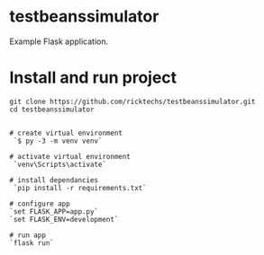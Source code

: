 testbeanssimulator
=============

Example Flask application.

# Install and run project 
    
    git clone https://github.com/ricktechs/testbeanssimulator.git
    cd testbeanssimulator
    
    
    # create virtual environment
     `$ py -3 -m venv venv`
     
    # activate virtual environment
     `venv\Scripts\activate` 
     
    # install dependancies
     `pip install -r requirements.txt`
     
    # configure app
    `set FLASK_APP=app.py`
    `set FLASK_ENV=development`
    
    # run app
    `flask run`
    
    
     
